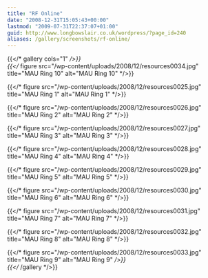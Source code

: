 ```yaml
---
title: "RF Online"
date: "2008-12-31T15:05:43+00:00"
lastmod: "2009-07-31T22:37:07+01:00"
guid: http://www.longbowslair.co.uk/wordpress/?page_id=240
aliases: /gallery/screenshots/rf-online/
---
```


{{</* gallery cols="1" */>}}  
{{</* figure src="/wp-content/uploads/2008/12/resources0034.jpg" title="MAU Ring 10" alt="MAU Ring 10" */>}}

{{</* figure src="/wp-content/uploads/2008/12/resources0025.jpg" title="MAU Ring 1" alt="MAU Ring 1" */>}}

{{</* figure src="/wp-content/uploads/2008/12/resources0026.jpg" title="MAU Ring 2" alt="MAU Ring 2" */>}}

{{</* figure src="/wp-content/uploads/2008/12/resources0027.jpg" title="MAU Ring 3" alt="MAU Ring 3" */>}}

{{</* figure src="/wp-content/uploads/2008/12/resources0028.jpg" title="MAU Ring 4" alt="MAU Ring 4" */>}}

{{</* figure src="/wp-content/uploads/2008/12/resources0029.jpg" title="MAU Ring 5" alt="MAU Ring 5" */>}}

{{</* figure src="/wp-content/uploads/2008/12/resources0030.jpg" title="MAU Ring 6" alt="MAU Ring 6" */>}}

{{</* figure src="/wp-content/uploads/2008/12/resources0031.jpg" title="MAU Ring 7" alt="MAU Ring 7" */>}}

{{</* figure src="/wp-content/uploads/2008/12/resources0032.jpg" title="MAU Ring 8" alt="MAU Ring 8" */>}}

{{</* figure src="/wp-content/uploads/2008/12/resources0033.jpg" title="MAU Ring 9" alt="MAU Ring 9" */>}}  
{{</* /gallery */>}}  
